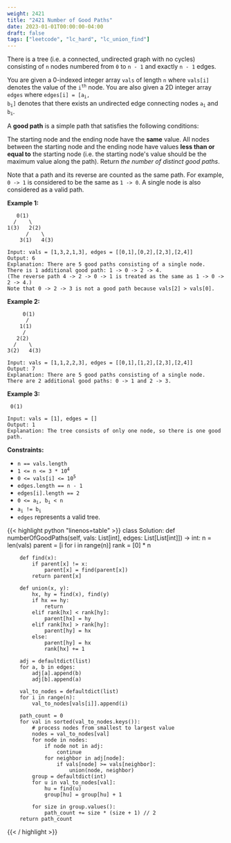 ```yaml
---
weight: 2421
title: "2421 Number of Good Paths"
date: 2023-01-01T00:00:00-04:00
draft: false
tags: ["leetcode", "lc_hard", "lc_union_find"]
---
```


There is a tree (i.e. a connected, undirected graph with no cycles) consisting of `n` nodes numbered from `0` to `n - 1` and exactly `n - 1` edges.

You are given a 0-indexed integer array `vals` of length `n` where `vals[i]` denotes the value of the <code>i<sup>th</sup></code> node. You are also given a 2D integer array `edges` where <code>edges[i] = [a<sub>i</sub>, b<sub>i</sub>]</code> denotes that there exists an undirected edge connecting nodes <code>a<sub>i</sub></code> and <code>b<sub>i</sub></code>.

A **good path** is a simple path that satisfies the following conditions:

The starting node and the ending node have the **same** value.
All nodes between the starting node and the ending node have values **less than or equal to** the starting node (i.e. the starting node's value should be the maximum value along the path).
Return *the number of distinct good paths*.

Note that a path and its reverse are counted as the same path. For example, `0 -> 1` is considered to be the same as `1 -> 0`. A single node is also considered as a valid path.

**Example 1:**
```
   0(1)
  /    \
1(3)   2(2)
      /    \
    3(1)   4(3)

Input: vals = [1,3,2,1,3], edges = [[0,1],[0,2],[2,3],[2,4]]
Output: 6
Explanation: There are 5 good paths consisting of a single node.
There is 1 additional good path: 1 -> 0 -> 2 -> 4.
(The reverse path 4 -> 2 -> 0 -> 1 is treated as the same as 1 -> 0 -> 2 -> 4.)
Note that 0 -> 2 -> 3 is not a good path because vals[2] > vals[0].
```
**Example 2:**
```
     0(1)
      /
    1(1)
     /
   2(2)
  /    \
3(2)   4(3)

Input: vals = [1,1,2,2,3], edges = [[0,1],[1,2],[2,3],[2,4]]
Output: 7
Explanation: There are 5 good paths consisting of a single node.
There are 2 additional good paths: 0 -> 1 and 2 -> 3.
```
**Example 3:**
```
 0(1)

Input: vals = [1], edges = []
Output: 1
Explanation: The tree consists of only one node, so there is one good path.
```

**Constraints:**
- `n == vals.length`
- <code>1 <= n <= 3 * 10<sup>4</sup></code>
- <code>0 <= vals[i] <= 10<sup>5</sup></code>
- `edges.length == n - 1`
- `edges[i].length == 2`
- <code>0 <= a<sub>i</sub>, b<sub>i</sub> < n</code>
- <code>a<sub>i</sub> != b<sub>i</sub></code>
- `edges` represents a valid tree.

<div class="tabs"></div>
<div class="tab-content">
<div id="python" class="lang">
{{< highlight python "linenos=table" >}}
class Solution:
    def numberOfGoodPaths(self, vals: List[int], edges: List[List[int]]) -> int:
        n = len(vals)
        parent = [i for i in range(n)]
        rank = [0] * n

        def find(x):
            if parent[x] != x:
                parent[x] = find(parent[x])
            return parent[x]
        
        def union(x, y):
            hx, hy = find(x), find(y)
            if hx == hy:
                return
            elif rank[hx] < rank[hy]:
                parent[hx] = hy
            elif rank[hx] > rank[hy]:
                parent[hy] = hx
            else:
                parent[hy] = hx
                rank[hx] += 1
    
        adj = defaultdict(list)
        for a, b in edges:
            adj[a].append(b)
            adj[b].append(a)
        
        val_to_nodes = defaultdict(list)
        for i in range(n):
            val_to_nodes[vals[i]].append(i)

        path_count = 0
        for val in sorted(val_to_nodes.keys()):
            # process nodes from smallest to largest value
            nodes = val_to_nodes[val]
            for node in nodes:
                if node not in adj:
                    continue
                for neighbor in adj[node]:
                    if vals[node] >= vals[neighbor]:
                        union(node, neighbor)
            group = defaultdict(int)
            for u in val_to_nodes[val]:
                hu = find(u)
                group[hu] = group[hu] + 1
            
            for size in group.values():
                path_count += size * (size + 1) // 2
        return path_count
{{< / highlight >}}
</div>
</div>
